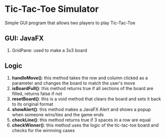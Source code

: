 # Tic-Tac-Toe Simulator
Simple GUI program that allows two players to play Tic-Tac-Toe
## GUI: JavaFX
1. GridPane: used to make a 3x3 board

## Logic
1. **handleMove()**: this method takes the row and column clicked as a parameter and changes the board to match the user's move
2. **isBoardFull()**: this method returns true if all sections of the board are filled, returns false if not
3. **resetBoard()**: this is a void method that clears the board and sets it back to its original format
4. **showAlert()**: this method makes a JavaFX Alert and shows a popup when someone wins/ties and the game ends
5. **checkLine()**: this method returns true if 3 spaces in a row are equal
6. **checkWinner()**: this method uses the logic of the tic-tac-toe board and checks for the winnning cases
